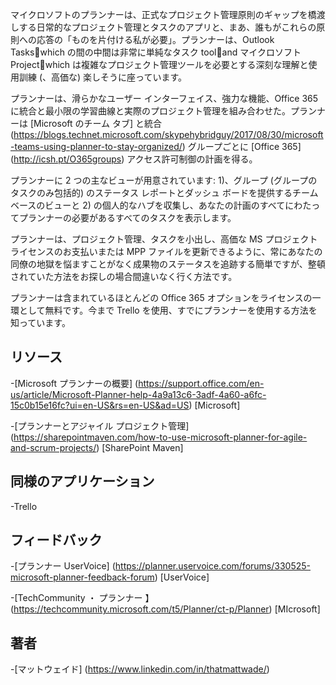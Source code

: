 

マイクロソフトのプランナーは、正式なプロジェクト管理原則のギャップを橋渡しする日常的なプロジェクト管理とタスクのアプリと、まあ、誰もがこれらの原則への応答の「ものを片付ける私が必要」。プランナーは、Outlook Taskswhich の間の中間は非常に単純なタスク tooland マイクロソフト Projectwhich は複雑なプロジェクト管理ツールを必要とする深刻な理解と使用訓練 (、高価な) 楽しそうに座っています。

プランナーは、滑らかなユーザー インターフェイス、強力な機能、Office 365 に統合と最小限の学習曲線と実際のプロジェクト管理を組み合わせた。プランナーは [Microsoft のチーム タブ] と統合 (https://blogs.technet.microsoft.com/skypehybridguy/2017/08/30/microsoft-teams-using-planner-to-stay-organized/) グループごとに [Office 365] (http://icsh.pt/O365groups) アクセス許可制御の計画を得る。

プランナーに 2 つの主なビューが用意されています: 1)、グループ (グループのタスクのみ包括的) のステータス レポートとダッシュ ボードを提供するチーム ベースのビューと 2) の個人的なハブを収集し、あなたの計画のすべてにわたってプランナーの必要があるすべてのタスクを表示します。

プランナーは、プロジェクト管理、タスクを小出し、高価な MS プロジェクト ライセンスのお支払いまたは MPP ファイルを更新できるように、常にあなたの同僚の地獄を悩ますことがなく成果物のステータスを追跡する簡単ですが、整頓されていた方法をお探しの場合間違いなく行く方法です。

プランナーは含まれているほとんどの Office 365 オプションをライセンスの一環として無料です。今まで Trello を使用、すでにプランナーを使用する方法を知っています。

リソース
---------

-[Microsoft プランナーの概要] (https://support.office.com/en-us/article/Microsoft-Planner-help-4a9a13c6-3adf-4a60-a6fc-15c0b15e16fc?ui=en-US&rs=en-US&ad=US)
\[Microsoft\]

-[プランナーとアジャイル プロジェクト管理] (https://sharepointmaven.com/how-to-use-microsoft-planner-for-agile-and-scrum-projects/)
\[SharePoint Maven\]

同様のアプリケーション
--------------------

-Trello

フィードバック
---------

-[プランナー UserVoice] (https://planner.uservoice.com/forums/330525-microsoft-planner-feedback-forum)
\[UserVoice\]

-[TechCommunity ・ プランナー 】 (https://techcommunity.microsoft.com/t5/Planner/ct-p/Planner)
\[MIcrosoft\]

著者
---------

-[マットウェイド] (https://www.linkedin.com/in/thatmattwade/)

